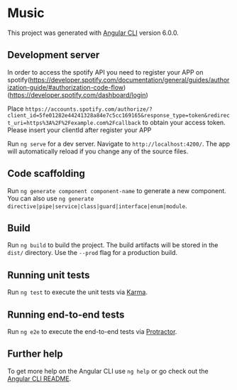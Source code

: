# Music

This project was generated with [Angular CLI](https://github.com/angular/angular-cli) version 6.0.0.

## Development server

In order to access the spotify API you need to register your APP on spotify(https://developer.spotify.com/documentation/general/guides/authorization-guide/#authorization-code-flow)
(https://developer.spotify.com/dashboard/login)

Place `https://accounts.spotify.com/authorize/?client_id=5fe01282e44241328a84e7c5cc169165&response_type=token&redirect_uri=https%3A%2F%2Fexample.com%2Fcallback` to obtain your access token. Please insert your clientId after register your APP

Run `ng serve` for a dev server. Navigate to `http://localhost:4200/`. The app will automatically reload if you change any of the source files.

## Code scaffolding

Run `ng generate component component-name` to generate a new component. You can also use `ng generate directive|pipe|service|class|guard|interface|enum|module`.

## Build

Run `ng build` to build the project. The build artifacts will be stored in the `dist/` directory. Use the `--prod` flag for a production build.

## Running unit tests

Run `ng test` to execute the unit tests via [Karma](https://karma-runner.github.io).

## Running end-to-end tests

Run `ng e2e` to execute the end-to-end tests via [Protractor](http://www.protractortest.org/).

## Further help

To get more help on the Angular CLI use `ng help` or go check out the [Angular CLI README](https://github.com/angular/angular-cli/blob/master/README.md).
